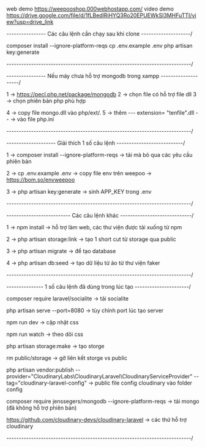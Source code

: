 web demo https://weepooshop.000webhostapp.com/
video demo https://drive.google.com/file/d/1fLBedlRiHYQ3Ro20EPUEWkSI3MHFuTTI/view?usp=drive_link


----------------  Các câu lệnh cần chạy sau khi clone  --------------------/

composer install --ignore-platform-reqs
cp .env.example .env
php artisan key:generate

---------------------------------------------------------------------------/

----------------  Nếu máy chưa hỗ trợ mongodb trong xampp  --------------------/

1   -> https://pecl.php.net/package/mongodb
2   -> chọn file có hỗ trợ file dll
3   -> chọn phiên bản php phù hợp
<!-- có thể vào xampp -> config aphache -> để thấy thư mục php -->
4   -> copy file mongo.dll vào php/ext/.
5   -> thêm --- extension= "tenfile".dll -- 
    -> vào file php.ini

---------------------------------------------------------------------------/

--------------------  Giải thích 1 số câu lệnh  ---------------------------/

1   -> composer install --ignore-platform-reqs
    -> tải mà bỏ qua các yêu cầu phiên bản

2   -> cp .env.example .env
    -> copy file env trên weepoo
    -> https://bom.so/envweepoo

3   -> php artisan key:generate
    -> sinh APP_KEY trong .env

---------------------------------------------------------------------------/


-------------------------- Các câu lệnh khác  -----------------------------/

1   -> npm install
    -> hỗ trợ làm web, các thư viện được tải xuống từ npm

2   -> php artisan storage:link
    -> tạo 1 short cut từ storage qua public

3   -> php artisan migrate
    -> để tạo database

4   -> php artisan db:seed
    -> tạo dữ liệu từ ảo từ thư viện faker

---------------------------------------------------------------------------/

--------------- 1 số câu lệnh đã dùng trong lúc tạo  ----------------------/

composer require laravel/socialite      -> tải socialite

php artisan serve --port=8080           -> tùy chỉnh port lúc tạo server

npm run dev                             -> cập nhật css

npm run watch                           -> theo dõi css

php artisan storage:make                -> tạo storge

rm public/storage                       -> gỡ liên kết storge vs public

php artisan vendor:publish --provider="CloudinaryLabs\CloudinaryLaravel\CloudinaryServiceProvider" --tag="cloudinary-laravel-config"
                                        -> public file config cloudinary vào folder config

composer require jenssegers/mongodb --ignore-platform-reqs
                                        -> tải mongo (đã không hỗ trợ phiên bản)

https://github.com/cloudinary-devs/cloudinary-laravel
                                        -> các thứ hỗ trợ cloudinary

---------------------------------------------------------------------------/
